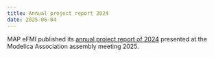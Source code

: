 ```yaml
---
title: Annual project report 2024
date: 2025-06-04
---
```


MAP eFMI published its [annual project report of 2024](/media/resources/MAP-eFMI-annual-project-report-2024.pdf) presented at the Modelica Association assembly meeting 2025.
